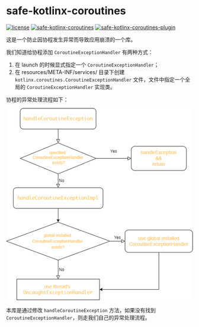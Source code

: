 # safe-kotlinx-coroutines

[![license](https://img.shields.io/badge/license-Apache--2.0-blue.svg)](https://www.apache.org/licenses/LICENSE-2.0)
[![safe-kotlinx-coroutines](https://img.shields.io/badge/safe--kotlinx--coroutines-0.0.2-brightgreen.svg)](https://search.maven.org/artifact/io.github.porum/safe-kotlinx-coroutines/0.0.2/jar)
[![safe-kotlinx-coroutines-plugin](https://img.shields.io/badge/safe--kotlinx--coroutines--plugin-0.0.2-brightgreen.svg)](https://search.maven.org/artifact/io.github.porum/safe-kotlinx-coroutines-plugin/0.0.2/jar)

这是一个防止因协程发生异常而导致应用崩溃的一个库。

我们知道给协程添加 `CoroutineExceptionHandler` 有两种方式：

1. 在 launch 的时候显式指定一个 `CoroutineExceptionHandler`；
2. 在 resources/META-INF/services/ 目录下创建 `kotlinx.coroutines.CoroutineExceptionHandler` 文件，文件中指定一个全局的 `CoroutineExceptionHandler` 实现类。

协程的异常处理流程如下：

![diagrams](./assets/coroutine-exception-handler.png)

本库是通过修改 `handleCoroutineException` 方法，如果没有找到 `CoroutineExceptionHandler`，则走我们自己的异常处理流程。